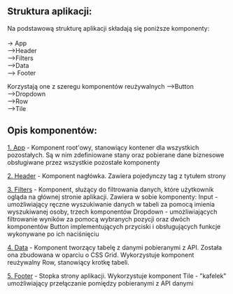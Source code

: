 ## Struktura aplikacji:

Na podstawową strukturę aplikacji składają się poniższe komponenty:<br/>
<br/>
-> App<br/>
-->Header<br/>
-->Filters<br/>
-->Data<br/>
--> Footer<br/>

Korzystają one z szeregu komponentów reużywalnych
-->Button<br/>
-->Dropdown<br/>
-->Row<br/>
-->Tile<br/>

## Opis komponentów:

<ins>1. App</ins> -  Komponent root'owy, stanowiący kontener dla wszystkich pozostałych. Są w nim zdefiniowane stany oraz pobierane dane biznesowe obsługiwane przez wszystkie pozostałe komponenty<br/>

<ins>2. Header</ins> - Komponent nagłówka. Zawiera pojedynczy tag z tytułem strony<br/>

<ins>3. Filters</ins> - Komponent, służący do filtrowania danych, które użytkownik ogląda na głównej stronie aplikacji. Zawiera w sobie komponenty: Input - umożliwiający ręczne wyszukiwanie danych w tabeli za pomocą imienia wyszukiwanej osoby, trzech komponentów Dropdown - umożliwiających filtrowanie wyników za pomocą wybranych pozycji oraz dwóch komponentów Button implementujących przyciski i obsługujących funkcje wykonywane po ich naciśnięciu

<ins>4. Data</ins> - Komponent tworzący tabelę z danymi pobieranymi z API. Została ona zbudowana w oparciu o CSS Grid. Wykorzystuje komponent reużywalny Row, stanowiący krotkę tabeli.<br/>

<ins>5. Footer</ins> - Stopka strony aplikacji. Wykorzystuje komponent Tile - "kafelek" umożliwiający przełączanie pomiędzy pobieranymi z API danymi<br/>
